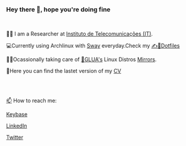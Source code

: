 ### Hey there 👋, hope you're doing fine 
<br/>

👨‍💻  I am a Researcher at [Instituto de Telecomunicações (IT)](https://it.pt/).

💻Currently using Archlinux with [Sway](https://swaywm.org/) everyday.Check my [✍️📄Dotfiles](https://github.com/Jpfonseca/Ghostfiles)

👨‍🔧Ocassionally taking care of [🐧GLUA's](https://github.com/GLUA-UA) Linux  Distros [Mirrors](https://glua.ua.pt/pub/).

📖Here you can find the lastet version of my [CV](https://jpfonseca.github.io/CV/JoaoFonsecaCV.pdf)

<br/>
<br/>

[📫](https://visitor-badge.glitch.me/badge?page_id=Jpf0nseca) How to reach me:

[Keybase](https://keybase.io/jpfonseca)

[LinkedIn](https://www.linkedin.com/in/jpedrofonseca/)

[Twitter](https://twitter.com/Jpf0ns3ca)


<!--
**Jpfonseca/Jpfonseca** is a ✨ _special_ ✨ repository because its `README.md` (this file) appears on your GitHub profile.

Here are some ideas to get you started:

- 🔭 I’m currently working on ...
- 🌱 I’m currently learning ...
- 👯 I’m looking to collaborate on ...
- 🤔 I’m looking for help with ...
- 💬 Ask me about ...
- 📫 How to reach me: ...
- 😄 Pronouns: ...
- ⚡ Fun fact: ...
-->
